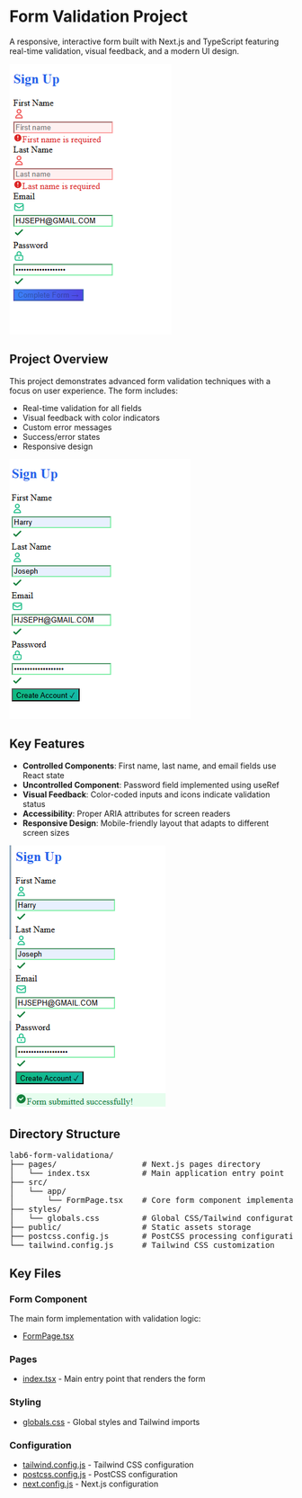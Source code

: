 # Form Validation Project

A responsive, interactive form built with Next.js and TypeScript featuring real-time validation, visual feedback, and a modern UI design.

![Form Screenshot](Image/Screenshot1.png)

## Project Overview

This project demonstrates advanced form validation techniques with a focus on user experience. The form includes:

- Real-time validation for all fields
- Visual feedback with color indicators
- Custom error messages
- Success/error states
- Responsive design


![Validation Example](Image/Screenshot2.png)

## Key Features

- **Controlled Components**: First name, last name, and email fields use React state
- **Uncontrolled Component**: Password field implemented using useRef
- **Visual Feedback**: Color-coded inputs and icons indicate validation status
- **Accessibility**: Proper ARIA attributes for screen readers
- **Responsive Design**: Mobile-friendly layout that adapts to different screen sizes

![Mobile view](Image/Screenshot3.png)

## Directory Structure
<pre>
lab6-form-validationa/
├── pages/                  # Next.js pages directory
│   └── index.tsx           # Main application entry point
├── src/
│   └── app/
│       └── FormPage.tsx    # Core form component implementation
├── styles/
│   └── globals.css         # Global CSS/Tailwind configuration
├── public/                 # Static assets storage
├── postcss.config.js       # PostCSS processing configuration
└── tailwind.config.js      # Tailwind CSS customization
</pre>




## Key Files

### Form Component

The main form implementation with validation logic:

- [FormPage.tsx](https://github.com/yourusername/lab6-form-validationa/blob/main/src/app/FormPage.tsx)

### Pages

- [index.tsx](https://github.com/yourusername/lab6-form-validationa/blob/main/pages/index.tsx) - Main entry point that renders the form

### Styling

- [globals.css](https://github.com/yourusername/lab6-form-validationa/blob/main/styles/globals.css) - Global styles and Tailwind imports

### Configuration

- [tailwind.config.js](https://github.com/yourusername/lab6-form-validationa/blob/main/tailwind.config.js) - Tailwind CSS configuration
- [postcss.config.js](https://github.com/yourusername/lab6-form-validationa/blob/main/postcss.config.js) - PostCSS configuration
- [next.config.js](https://github.com/yourusername/lab6-form-validationa/blob/main/next.config.js) - Next.js configuration


